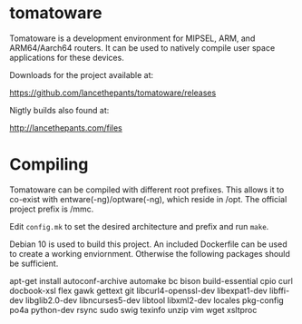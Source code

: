 tomatoware
==========

Tomatoware is a development environment for MIPSEL, ARM, and ARM64/Aarch64 routers. It can be used to natively compile user space applications for these devices.

Downloads for the project available at:

https://github.com/lancethepants/tomatoware/releases

Nigtly builds also found at:

http://lancethepants.com/files

Compiling
==========

Tomatoware can be compiled with different root prefixes. This allows it to co-exist with entware(-ng)/optware(-ng), which reside in /opt. The official project prefix is /mmc.

Edit `config.mk` to set the desired architecture and prefix and run `make`.

Debian 10 is used to build this project. An included Dockerfile can be used to create a working enviornment. Otherwise the following packages should be sufficient.

apt-get install autoconf-archive automake bc bison build-essential cpio curl docbook-xsl flex gawk gettext git libcurl4-openssl-dev libexpat1-dev libffi-dev libglib2.0-dev libncurses5-dev libtool libxml2-dev locales pkg-config po4a python-dev rsync sudo swig texinfo unzip vim wget xsltproc
